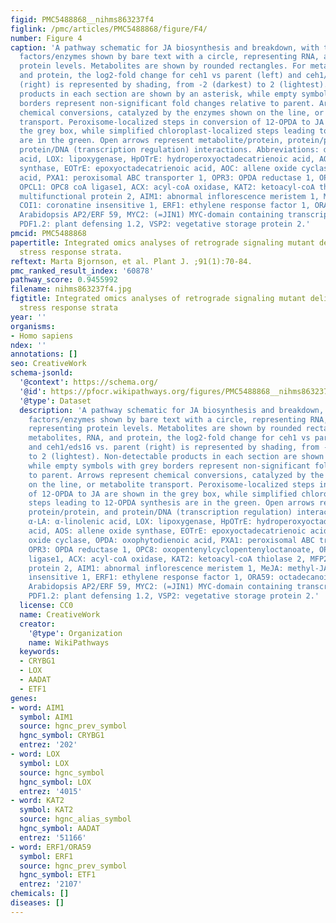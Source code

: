 ```yaml
---
figid: PMC5488868__nihms863237f4
figlink: /pmc/articles/PMC5488868/figure/F4/
number: Figure 4
caption: 'A pathway schematic for JA biosynthesis and breakdown, with transcription
  factors/enzymes shown by bare text with a circle, representing RNA, and star, representing
  protein levels. Metabolites are shown by rounded rectangles. For metabolites, RNA,
  and protein, the log2-fold change for ceh1 vs parent (left) and ceh1/eds16 vs. parent
  (right) is represented by shading, from -2 (darkest) to 2 (lightest). Non-detectable
  products in each section are shown by an asterisk, while empty symbols with grey
  borders represent non-significant fold changes relative to parent. Arrows represent
  chemical conversions, catalyzed by the enzymes shown on the line, or metabolite
  transport. Peroxisome-localized steps in conversion of 12-OPDA to JA are shown in
  the grey box, while simplified chloroplast-localized steps leading to 12-OPDA synthesis
  are in the green. Open arrows represent metabolite/protein, protein/protein, and
  protein/DNA (transcription regulation) interactions. Abbreviations: α-LA: α-linolenic
  acid, LOX: lipoxygenase, HpOTrE: hydroperoxyoctadecatrienoic acid, AOS: allene oxide
  synthase, EOTrE: epoxyoctadecatrienoic acid, AOC: allene oxide cyclase, OPDA: oxophytodienoic
  acid, PXA1: peroxisomal ABC transporter 1, OPR3: OPDA reductase 1, OPC8: oxopentenylcyclopentenyloctanoate,
  OPCL1: OPC8 coA ligase1, ACX: acyl-coA oxidase, KAT2: ketoacyl-coA thiolase 2, MFP2:
  multifunctional protein 2, AIM1: abnormal inflorescence meristem 1, MeJA: methyl-JA,
  COI1: coronatine insensitive 1, ERF1: ethylene response factor 1, ORA59: octadecanoid-responsive
  Arabidopsis AP2/ERF 59, MYC2: (=JIN1) MYC-domain containing transcription factor,
  PDF1.2: plant defensing 1.2, VSP2: vegetative storage protein 2.'
pmcid: PMC5488868
papertitle: Integrated omics analyses of retrograde signaling mutant delineate interrelated
  stress response strata.
reftext: Marta Bjornson, et al. Plant J. ;91(1):70-84.
pmc_ranked_result_index: '60878'
pathway_score: 0.9455992
filename: nihms863237f4.jpg
figtitle: Integrated omics analyses of retrograde signaling mutant delineate interrelated
  stress response strata
year: ''
organisms:
- Homo sapiens
ndex: ''
annotations: []
seo: CreativeWork
schema-jsonld:
  '@context': https://schema.org/
  '@id': https://pfocr.wikipathways.org/figures/PMC5488868__nihms863237f4.html
  '@type': Dataset
  description: 'A pathway schematic for JA biosynthesis and breakdown, with transcription
    factors/enzymes shown by bare text with a circle, representing RNA, and star,
    representing protein levels. Metabolites are shown by rounded rectangles. For
    metabolites, RNA, and protein, the log2-fold change for ceh1 vs parent (left)
    and ceh1/eds16 vs. parent (right) is represented by shading, from -2 (darkest)
    to 2 (lightest). Non-detectable products in each section are shown by an asterisk,
    while empty symbols with grey borders represent non-significant fold changes relative
    to parent. Arrows represent chemical conversions, catalyzed by the enzymes shown
    on the line, or metabolite transport. Peroxisome-localized steps in conversion
    of 12-OPDA to JA are shown in the grey box, while simplified chloroplast-localized
    steps leading to 12-OPDA synthesis are in the green. Open arrows represent metabolite/protein,
    protein/protein, and protein/DNA (transcription regulation) interactions. Abbreviations:
    α-LA: α-linolenic acid, LOX: lipoxygenase, HpOTrE: hydroperoxyoctadecatrienoic
    acid, AOS: allene oxide synthase, EOTrE: epoxyoctadecatrienoic acid, AOC: allene
    oxide cyclase, OPDA: oxophytodienoic acid, PXA1: peroxisomal ABC transporter 1,
    OPR3: OPDA reductase 1, OPC8: oxopentenylcyclopentenyloctanoate, OPCL1: OPC8 coA
    ligase1, ACX: acyl-coA oxidase, KAT2: ketoacyl-coA thiolase 2, MFP2: multifunctional
    protein 2, AIM1: abnormal inflorescence meristem 1, MeJA: methyl-JA, COI1: coronatine
    insensitive 1, ERF1: ethylene response factor 1, ORA59: octadecanoid-responsive
    Arabidopsis AP2/ERF 59, MYC2: (=JIN1) MYC-domain containing transcription factor,
    PDF1.2: plant defensing 1.2, VSP2: vegetative storage protein 2.'
  license: CC0
  name: CreativeWork
  creator:
    '@type': Organization
    name: WikiPathways
  keywords:
  - CRYBG1
  - LOX
  - AADAT
  - ETF1
genes:
- word: AIM1
  symbol: AIM1
  source: hgnc_prev_symbol
  hgnc_symbol: CRYBG1
  entrez: '202'
- word: LOX
  symbol: LOX
  source: hgnc_symbol
  hgnc_symbol: LOX
  entrez: '4015'
- word: KAT2
  symbol: KAT2
  source: hgnc_alias_symbol
  hgnc_symbol: AADAT
  entrez: '51166'
- word: ERF1/ORA59
  symbol: ERF1
  source: hgnc_prev_symbol
  hgnc_symbol: ETF1
  entrez: '2107'
chemicals: []
diseases: []
---
```

